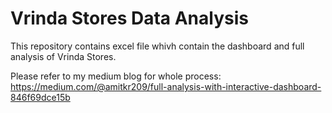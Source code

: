 # Vrinda Stores Data Analysis
This repository contains excel file whivh contain the dashboard and full analysis of Vrinda Stores.

Please refer to my medium blog for whole process: https://medium.com/@amitkr209/full-analysis-with-interactive-dashboard-846f69dce15b
